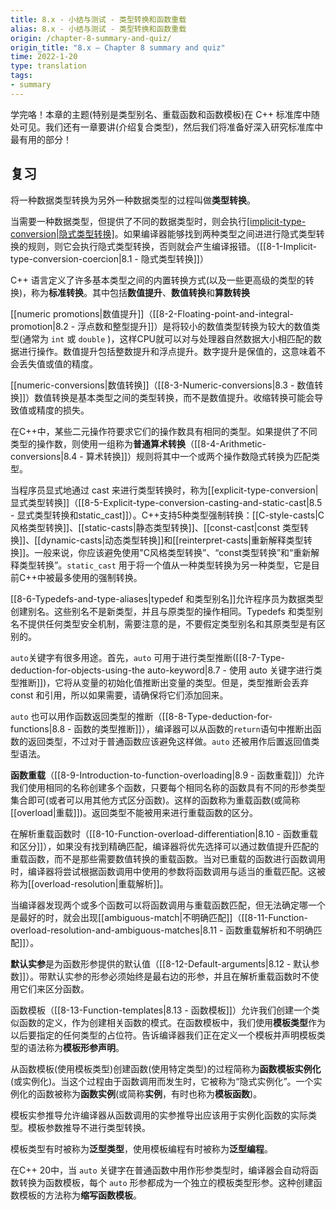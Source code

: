 ```yaml
---
title: 8.x - 小结与测试 - 类型转换和函数重载
alias: 8.x - 小结与测试 - 类型转换和函数重载
origin: /chapter-8-summary-and-quiz/
origin_title: "8.x — Chapter 8 summary and quiz"
time: 2022-1-20
type: translation
tags:
- summary
---
```


学完咯！本章的主题(特别是类型别名、重载函数和函数模板)在 C++ 标准库中随处可见。我们还有一章要讲(介绍复合类型)，然后我们将准备好深入研究标准库中最有用的部分！

## 复习

将一种数据类型转换为另外一种数据类型的过程叫做**类型转换**。

当需要一种数据类型，但提供了不同的数据类型时，则会执行[[implicit-type-conversion|隐式类型转换]](也称为自动类型转换或强制转换)。如果编译器能够找到两种类型之间进进行隐式类型转换的规则，则它会执行隐式类型转换，否则就会产生编译报错。（[[8-1-Implicit-type-conversion-coercion|8.1 - 隐式类型转换]]）

C++ 语言定义了许多基本类型之间的内置转换方式(以及一些更高级的类型的转换)，称为**标准转换**。其中包括**数值提升**、**数值转换**和**算数转换**


[[numeric promotions|数值提升]]（[[8-2-Floating-point-and-integral-promotion|8.2 - 浮点数和整型提升]]）是将较小的数值类型转换为较大的数值类型(通常为 `int` 或 `double` )，这样CPU就可以对与处理器自然数据大小相匹配的数据进行操作。数值提升包括整数提升和浮点提升。数字提升是保值的，这意味着不会丢失值或值的精度。

[[numeric-conversions|数值转换]]（[[8-3-Numeric-conversions|8.3 - 数值转换]]）数值转换是基本类型之间的类型转换，而不是数值提升。收缩转换可能会导致值或精度的损失。

在C++中，某些二元操作符要求它们的操作数具有相同的类型。如果提供了不同类型的操作数，则使用一组称为**普通算术转换**（[[8-4-Arithmetic-conversions|8.4 - 算术转换]]）规则将其中一个或两个操作数隐式转换为匹配类型。

当程序员显式地通过 cast 来进行类型转换时，称为[[explicit-type-conversion|显式类型转换]]（[[8-5-Explicit-type-conversion-casting-and-static-cast|8.5 - 显式类型转换和static_cast]]）。C++支持5种类型强制转换：[[C-style-casts|C风格类型转换]]、[[static-casts|静态类型转换]]、[[const-cast|const 类型转换]]、[[dynamic-casts|动态类型转换]]和[[reinterpret-casts|重新解释类型转换]]。一般来说，你应该避免使用"C风格类型转换”、“const类型转换”和“重新解释类型转换”。`static_cast` 用于将一个值从一种类型转换为另一种类型，它是目前C++中被最多使用的强制转换。


[[8-6-Typedefs-and-type-aliases|typedef 和类型别名]]允许程序员为数据类型创建别名。这些别名不是新类型，并且与原类型的操作相同。Typedefs 和类型别名不提供任何类型安全机制，需要注意的是，不要假定类型别名和其原类型是有区别的。

`auto`关键字有很多用途。首先，`auto` 可用于进行类型推断([[8-7-Type-deduction-for-objects-using-the auto-keyword|8.7 - 使用 auto 关键字进行类型推断]])，它将从变量的初始化值推断出变量的类型。但是，类型推断会丢弃 const 和引用，所以如果需要，请确保将它们添加回来。

`auto` 也可以用作函数返回类型的推断（[[8-8-Type-deduction-for-functions|8.8 - 函数的类型推断]]），编译器可以从函数的`return`语句中推断出函数的返回类型，不过对于普通函数应该避免这样做。`auto` 还被用作后置返回值类型语法。

**函数重载**（[[8-9-Introduction-to-function-overloading|8.9 - 函数重载]]）允许我们使用相同的名称创建多个函数，只要每个相同名称的函数具有不同的形参类型集合即可(或者可以用其他方式区分函数)。这样的函数称为重载函数(或简称[[overload|重载]])。返回类型不能被用来进行重载函数的区分。

在解析重载函数时（[[8-10-Function-overload-differentiation|8.10 - 函数重载和区分]]），如果没有找到精确匹配，编译器将优先选择可以通过数值提升匹配的重载函数，而不是那些需要数值转换的重载函数。当对已重载的函数进行函数调用时，编译器将尝试根据函数调用中使用的参数将函数调用与适当的重载匹配。这被称为[[overload-resolution|重载解析]]。

当编译器发现两个或多个函数可以将函数调用与重载函数匹配，但无法确定哪一个是最好的时，就会出现[[ambiguous-match|不明确匹配]]（[[8-11-Function-overload-resolution-and-ambiguous-matches|8.11 - 函数重载解析和不明确匹配]]）。

**默认实参**是为函数形参提供的默认值（[[8-12-Default-arguments|8.12 - 默认参数]]）。带默认实参的形参必须始终是最右边的形参，并且在解析重载函数时不使用它们来区分函数。

函数模板（[[8-13-Function-templates|8.13 - 函数模板]]）允许我们创建一个类似函数的定义，作为创建相关函数的模式。在函数模板中，我们使用**模板类型**作为以后要指定的任何类型的占位符。告诉编译器我们正在定义一个模板并声明模板类型的语法称为**模板形参声明**。

从函数模板(使用模板类型)创建函数(使用特定类型)的过程简称为**函数模板实例化**(或实例化)。当这个过程由于函数调用而发生时，它被称为“隐式实例化”。一个实例化的函数被称为**函数实例**(或简称**实例**，有时也称为**模板函数**)。

模板实参推导允许编译器从函数调用的实参推导出应该用于实例化函数的实际类型。模板参数推导不进行类型转换。

模板类型有时被称为**泛型类型**，使用模板编程有时被称为**泛型编程**。

在C++ 20中，当 `auto` 关键字在普通函数中用作形参类型时，编译器会自动将函数转换为函数模板，每个 `auto` 形参都成为一个独立的模板类型形参。这种创建函数模板的方法称为**缩写函数模板**。